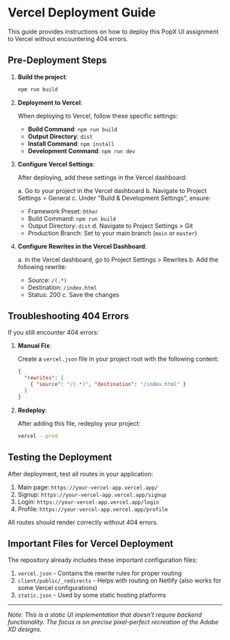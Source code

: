# Vercel Deployment Guide

This guide provides instructions on how to deploy this PopX UI assignment to Vercel without encountering 404 errors.

## Pre-Deployment Steps

1. **Build the project**:
   ```bash
   npm run build
   ```

2. **Deployment to Vercel**:

   When deploying to Vercel, follow these specific settings:

   - **Build Command**: `npm run build`
   - **Output Directory**: `dist`
   - **Install Command**: `npm install`
   - **Development Command**: `npm run dev`

3. **Configure Vercel Settings**:

   After deploying, add these settings in the Vercel dashboard:

   a. Go to your project in the Vercel dashboard
   b. Navigate to Project Settings > General
   c. Under "Build & Development Settings", ensure:
      - Framework Preset: `Other`
      - Build Command: `npm run build`
      - Output Directory: `dist`
   d. Navigate to Project Settings > Git
      - Production Branch: Set to your main branch (`main` or `master`)

4. **Configure Rewrites in the Vercel Dashboard**:

   a. In the Vercel dashboard, go to Project Settings > Rewrites
   b. Add the following rewrite:
      - Source: `/(.*)`
      - Destination: `/index.html`
      - Status: 200
   c. Save the changes

## Troubleshooting 404 Errors

If you still encounter 404 errors:

1. **Manual Fix**:
   
   Create a `vercel.json` file in your project root with the following content:

   ```json
   {
     "rewrites": [
       { "source": "/(.*)", "destination": "/index.html" }
     ]
   }
   ```

2. **Redeploy**:
   
   After adding this file, redeploy your project:

   ```bash
   vercel --prod
   ```

## Testing the Deployment

After deployment, test all routes in your application:

1. Main page: `https://your-vercel-app.vercel.app/`
2. Signup: `https://your-vercel-app.vercel.app/signup`
3. Login: `https://your-vercel-app.vercel.app/login`
4. Profile: `https://your-vercel-app.vercel.app/profile`

All routes should render correctly without 404 errors.

## Important Files for Vercel Deployment

The repository already includes these important configuration files:

1. `vercel.json` - Contains the rewrite rules for proper routing
2. `client/public/_redirects` - Helps with routing on Netlify (also works for some Vercel configurations)
3. `static.json` - Used by some static hosting platforms

---

*Note: This is a static UI implementation that doesn't require backend functionality. The focus is on precise pixel-perfect recreation of the Adobe XD designs.*